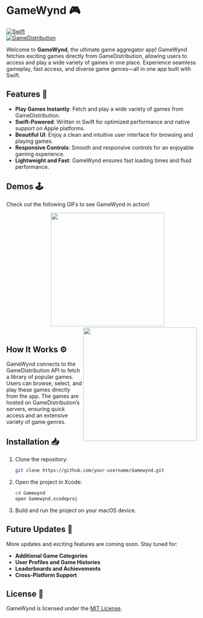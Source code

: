 # GameWynd 🎮

[![Swift](https://img.shields.io/badge/Swift-5.0-orange?logo=swift&style=for-the-badge)](https://github.com/apple/swift)  
[![GameDistribution](https://img.shields.io/badge/GameDistribution-blue?style=for-the-badge)](https://github.com/GameDistribution)  

Welcome to **GameWynd**, the ultimate game aggregator app! GameWynd fetches exciting games directly from GameDistribution, allowing users to access and play a wide variety of games in one place. Experience seamless gameplay, fast access, and diverse game genres—all in one app built with Swift.

## Features 🌟

- **Play Games Instantly**: Fetch and play a wide variety of games from GameDistribution.
- **Swift-Powered**: Written in Swift for optimized performance and native support on Apple platforms.
- **Beautiful UI**: Enjoy a clean and intuitive user interface for browsing and playing games.
- **Responsive Controls**: Smooth and responsive controls for an enjoyable gaming experience.
- **Lightweight and Fast**: GameWynd ensures fast loading times and fluid performance.

## Demos 🕹️

Check out the following GIFs to see GameWynd in action!


<p align="left">
  &nbsp;&nbsp;&nbsp;&nbsp;&nbsp;&nbsp;&nbsp;&nbsp;&nbsp;&nbsp;&nbsp;&nbsp;&nbsp;&nbsp;&nbsp;&nbsp;&nbsp;&nbsp;&nbsp;&nbsp;&nbsp;&nbsp;&nbsp;&nbsp;&nbsp;&nbsp;&nbsp;&nbsp;&nbsp;
  <img src="GameWynd/gifs/gif1.gif" width="300">
  &nbsp;&nbsp;&nbsp;&nbsp;&nbsp;&nbsp;&nbsp;&nbsp;&nbsp;&nbsp;&nbsp;&nbsp;&nbsp;&nbsp;&nbsp;&nbsp;&nbsp;&nbsp;&nbsp;&nbsp;&nbsp;&nbsp;&nbsp;&nbsp;&nbsp;&nbsp;&nbsp;&nbsp;&nbsp;&nbsp;&nbsp;&nbsp;&nbsp;&nbsp;
  <img src="GameWynd/gifs/gif3.gif" width="300" align="right">
</p>


## How It Works ⚙️

GameWynd connects to the GameDistribution API to fetch a library of popular games. Users can browse, select, and play these games directly from the app. The games are hosted on GameDistribution’s servers, ensuring quick access and an extensive variety of game genres.

## Installation 📥

1. Clone the repository:  
   ```bash
   git clone https://github.com/your-username/Gamewynd.git
   ```

2. Open the project in Xcode:
   ```bash
   cd Gamewynd
   open Gamewynd.xcodeproj
   ```

3. Build and run the project on your macOS device.

## Future Updates 🚀

More updates and exciting features are coming soon. Stay tuned for:

- **Additional Game Categories**
- **User Profiles and Game Histories**
- **Leaderboards and Achievements**
- **Cross-Platform Support**

## License 📜

GameWynd is licensed under the [MIT License](https://opensource.org/licenses/MIT).

<!-- 
## See It in Action 🖥️

<p align="left">
  <img src="GameWynd/gifs/gif3.gif" width="300">
</p>
-->
